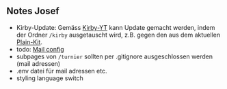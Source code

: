 ## Notes Josef

- Kirby-Update: Gemäss [Kirby-YT](https://youtu.be/lLQZd64uvPs?si=-g7lFIqJWn64ZaXe&t=147) kann Update gemacht werden, indem der Ordner `/kirby` ausgetauscht wird, z.B. gegen den aus dem aktuellen [Plain-Kit](https://getkirby.com/try).
- todo: [Mail config](https://getkirby.com/docs/guide/emails#transport-configuration)
- subpages von `/turnier` sollten per .gitignore ausgeschlossen werden (mail adressen)
- .env datei für mail adressen etc.
- styling language switch

